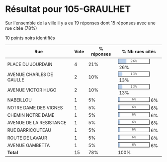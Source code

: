 # Résultat pour 105-GRAULHET

Sur l'ensemble de la ville il y a eu 19 réponses dont 15 réponses avec une rue citée (78%)

10 points noirs identifiés

| Rue | Vote | % réponses | % Nb rues cités|
|-----|------|------------|----------------|
| PLACE DU JOURDAIN | 4 | 21% | <img src="../../img/bar_26.gif" />&nbsp;26%|
| AVENUE CHARLES DE GAULLE | 2 | 10% | <img src="../../img/bar_13.gif" />&nbsp;13%|
| AVENUE VICTOR HUGO | 2 | 10% | <img src="../../img/bar_13.gif" />&nbsp;13%|
| NABEILLOU | 1 | 5% | <img src="../../img/bar_6.gif" />&nbsp;6%|
| NOTRE DAME DES VIGNES | 1 | 5% | <img src="../../img/bar_6.gif" />&nbsp;6%|
| CHEMIN NOTRE DAME | 1 | 5% | <img src="../../img/bar_6.gif" />&nbsp;6%|
| AVENUE DE LA RESISTANCE | 1 | 5% | <img src="../../img/bar_6.gif" />&nbsp;6%|
| RUE BARRICOUTEAU | 1 | 5% | <img src="../../img/bar_6.gif" />&nbsp;6%|
| ROUTE DE LAVAUR | 1 | 5% | <img src="../../img/bar_6.gif" />&nbsp;6%|
| AVENUE GAMBETTA | 1 | 5% | <img src="../../img/bar_6.gif" />&nbsp;6%|
| **Total** | 15 | 78% | 100%|

